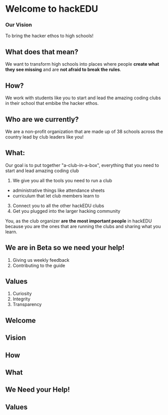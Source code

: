 # Welcome to hackEDU



### Our Vision
To bring the hacker ethos to high schools!



## What does that mean?
We want to transform high schools into places where people **create what they see missing** and are **not afraid to break the rules**.



## How?
We work with students like you to start and lead the amazing coding clubs in their school that embibe the hacker ethos.



## Who are we currently?
We are a non-profit organization that are made up of 38 schools across the country lead by club leaders like you!



## What:
Our goal is to put together "a-club-in-a-box", everything that you need to start and lead amazing coding club

1. We give you all the tools you need to run a club
  - administrative things like attendance sheets
  - curriculum that let club members learn to 
3. Connect you to all the other hackEDU clubs
4. Get you plugged into the larger hacking community



You, as the club organizer **are the most important people** in hackEDU
because you are the ones that are running the clubs and sharing what you learn.



## We are in Beta so we need your help!

1. Giving us weekly feedback 
2. Contributing to the guide



## Values
1. Curiosity
2. Integrity
3. Transparency











## Welcome



## Vision



## How



## What



## We Need your Help!



## Values



